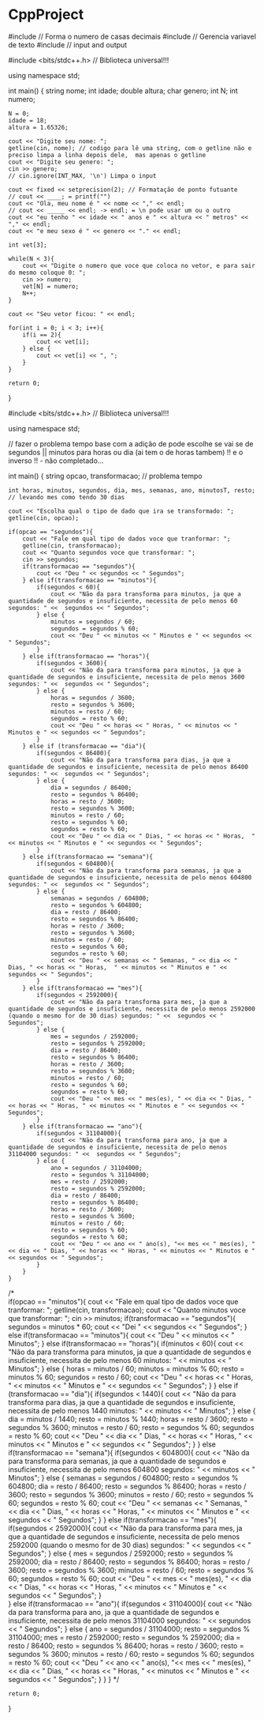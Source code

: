 # CppProject

#include <iomanip> // Forma o numero de casas decimais
#include <string> // Gerencia variavel de texto
#include <iostream> // input and output

#include <bits/stdc++.h> // Biblioteca universal!!! 

using namespace std;

int main()
{
    string nome;
    int idade;
    double altura;
    char genero;
    int N;
    int numero;
    
    N = 0;
    idade = 18;
    altura = 1.65326;
    
    cout << "Digite seu nome: ";
    getline(cin, nome); // codigo para lê uma string, com o getline não e preciso limpa a linha depois dele,  mas apenas o getline
    cout << "Digite seu genero: ";
    cin >> genero;
    // cin.ignore(INT_MAX, '\n') Limpa o input

    cout << fixed << setprecision(2); // Formatação de ponto futuante
    // cout << ____; = printf("")
    cout << "Ola, meu nome é " << nome << "," << endl;
    // cout << _____ << endl; -> endl; = \n pode usar um ou o outro
    cout << "eu tenho " << idade << " anos e " << altura << " metros" << "," << endl;
    cout << "e meu sexo é " << genero << "." << endl;
    
    int vet[3];
    
    while(N < 3){
        cout << "Digite o numero que voce que coloca no vetor, e para sair do mesmo coloque 0: ";
        cin >> numero;
        vet[N] = numero;
        N++;
    }
    
    cout << "Seu vetor ficou: " << endl;
    
    for(int i = 0; i < 3; i++){
        if(i == 2){
            cout << vet[i];
        } else {
            cout << vet[i] << ", ";
        }
    }
    
    return 0;
}

















#include <bits/stdc++.h> // Biblioteca universal!!! 

using namespace std;

// fazer o problema tempo base com a adição de pode escolhe se vai se de segundos || minutos para horas ou dia (ai tem o de horas tambem) !! e o inverso !! - não completado...

int main()
{
    string opcao, transformacao;
    // problema tempo
    
    int horas, minutos, segundos, dia, mes, semanas, ano, minutosT, resto;
    // levando mes como tendo 30 dias
    
    cout << "Escolha qual o tipo de dado que ira se transformado: ";
    getline(cin, opcao);
    
    if(opcao == "segundos"){
        cout << "Fale em qual tipo de dados voce que tranformar: ";
        getline(cin, transformacao);
        cout << "Quanto segundos voce que transformar: ";
        cin >> segundos;
        if(transformacao == "segundos"){
            cout << "Deu " << segundos << " Segundos";
        } else if(transformacao == "minutos"){
            if(segundos < 60){
                cout << "Não da para transforma para minutos, ja que a quantidade de segundos e insuficiente, necessita de pelo menos 60 segundos: " <<  segundos << " Segundos";
            } else {
                minutos = segundos / 60;
                segundos = segundos % 60;
                cout << "Deu " << minutos << " Minutos e " << segundos << " Segundos";
            }
        } else if(transformacao == "horas"){
            if(segundos < 3600){
                cout << "Não da para transforma para minutos, ja que a quantidade de segundos e insuficiente, necessita de pelo menos 3600 segundos: " <<  segundos << " Segundos";
            } else {
                horas = segundos / 3600;
                resto = segundos % 3600;
                minutos = resto / 60;
                segundos = resto % 60;
                cout << "Deu " << horas << " Horas, " << minutos << " Minutos e " << segundos << " Segundos";
            }
        } else if (transformacao == "dia"){
            if(segundos < 86400){
                cout << "Não da para transforma para dias, ja que a quantidade de segundos e insuficiente, necessita de pelo menos 86400 segundos: " <<  segundos << " Segundos";
            } else {
                dia = segundos / 86400;
                resto = segundos % 86400;
                horas = resto / 3600;
                resto = segundos % 3600;
                minutos = resto / 60;
                resto = segundos % 60;
                segundos = resto % 60;
                cout << "Deu " << dia << " Dias, " << horas << " Horas,  " << minutos << " Minutos e " << segundos << " Segundos";
            }
        } else if(transformacao == "semana"){
            if(segundos < 604800){
                cout << "Não da para transforma para semanas, ja que a quantidade de segundos e insuficiente, necessita de pelo menos 604800 segundos: " <<  segundos << " Segundos";
            } else {
                semanas = segundos / 604800;
                resto = segundos % 604800;
                dia = resto / 86400;
                resto = segundos % 86400;
                horas = resto / 3600;
                resto = segundos % 3600;
                minutos = resto / 60;
                resto = segundos % 60;
                segundos = resto % 60;
                cout << "Deu " << semanas << " Semanas, " << dia << " Dias, " << horas << " Horas,  " << minutos << " Minutos e " << segundos << " Segundos";
            }
        } else if(transformacao == "mes"){
            if(segundos < 2592000){
                cout << "Não da para transforma para mes, ja que a quantidade de segundos e insuficiente, necessita de pelo menos 2592000 (quando o mesmo for de 30 dias) segundos: " <<  segundos << " Segundos";
            } else {
                mes = segundos / 2592000;
                resto = segundos % 2592000;
                dia = resto / 86400;
                resto = segundos % 86400;
                horas = resto / 3600;
                resto = segundos % 3600;
                minutos = resto / 60;
                resto = segundos % 60;
                segundos = resto % 60;
                cout << "Deu " << mes << " mes(es), " << dia << " Dias, " << horas << " Horas, " << minutos << " Minutos e " << segundos << " Segundos";
            }        
        } else if(transformacao == "ano"){
            if(segundos < 31104000){
                cout << "Não da para transforma para ano, ja que a quantidade de segundos e insuficiente, necessita de pelo menos 31104000 segundos: " <<  segundos << " Segundos";
            } else {
                ano = segundos / 31104000;
                resto = segundos % 31104000;
                mes = resto / 2592000;
                resto = segundos % 2592000;
                dia = resto / 86400;
                resto = segundos % 86400;
                horas = resto / 3600;
                resto = segundos % 3600;
                minutos = resto / 60;
                resto = segundos % 60;
                segundos = resto % 60;
                cout << "Deu " << ano << " ano(s), "<< mes << " mes(es), " << dia << " Dias, " << horas << " Horas, " << minutos << " Minutos e " << segundos << " Segundos";
            }        
        }
    }

/*    
    if(opcao == "minutos"){
        cout << "Fale em qual tipo de dados voce que tranformar: ";
        getline(cin, transformacao);
        cout << "Quanto minutos voce que transformar: ";
        cin >> minutos;
        if(transformacao == "segundos"){
            segundos = minutos * 60;
            cout << "Dei " << segundos << " Segundos";
        } else if(transformacao == "minutos"){
            cout << "Deu " << minutos << " Minutos";
        } else if(transformacao == "horas"){
            if(minutos < 60){
                cout << "Não da para transforma para minutos, ja que a quantidade de segundos e insuficiente, necessita de pelo menos 60 minutos: " <<  minutos << " Minutos";
            } else {
                horas = minutos / 60;
                minutos = minutos % 60;
                resto = minutos % 60;
                segundos = resto / 60;
                cout << "Deu " << horas << " Horas, " << minutos << " Minutos e " << segundos << " Segundos";
            }
        } else if (transformacao == "dia"){
            if(segundos < 1440){
                cout << "Não da para transforma para dias, ja que a quantidade de segundos e insuficiente, necessita de pelo menos 1440 minutos: " <<  minutos << " Minutos";
            } else {
                dia = minutos / 1440;
                resto = minutos % 1440;
                horas = resto / 3600;
                resto = segundos % 3600;
                minutos = resto / 60;
                resto = segundos % 60;
                segundos = resto % 60;
                cout << "Deu " << dia << " Dias, " << horas << " Horas,  " << minutos << " Minutos e " << segundos << " Segundos";
            }
        } else if(transformacao == "semana"){
            if(segundos < 604800){
                cout << "Não da para transforma para semanas, ja que a quantidade de segundos e insuficiente, necessita de pelo menos 604800 segundos: " <<  minutos << " Minutos";
            } else {
                semanas = segundos / 604800;
                resto = segundos % 604800;
                dia = resto / 86400;
                resto = segundos % 86400;
                horas = resto / 3600;
                resto = segundos % 3600;
                minutos = resto / 60;
                resto = segundos % 60;
                segundos = resto % 60;
                cout << "Deu " << semanas << " Semanas, " << dia << " Dias, " << horas << " Horas,  " << minutos << " Minutos e " << segundos << " Segundos";
            }
        } else if(transformacao == "mes"){
            if(segundos < 2592000){
                cout << "Não da para transforma para mes, ja que a quantidade de segundos e insuficiente, necessita de pelo menos 2592000 (quando o mesmo for de 30 dias) segundos: " <<  segundos << " Segundos";
            } else {
                mes = segundos / 2592000;
                resto = segundos % 2592000;
                dia = resto / 86400;
                resto = segundos % 86400;
                horas = resto / 3600;
                resto = segundos % 3600;
                minutos = resto / 60;
                resto = segundos % 60;
                segundos = resto % 60;
                cout << "Deu " << mes << " mes(es), " << dia << " Dias, " << horas << " Horas, " << minutos << " Minutos e " << segundos << " Segundos";
            }        
        } else if(transformacao == "ano"){
            if(segundos < 31104000){
                cout << "Não da para transforma para ano, ja que a quantidade de segundos e insuficiente, necessita de pelo menos 31104000 segundos: " <<  segundos << " Segundos";
            } else {
                ano = segundos / 31104000;
                resto = segundos % 31104000;
                mes = resto / 2592000;
                resto = segundos % 2592000;
                dia = resto / 86400;
                resto = segundos % 86400;
                horas = resto / 3600;
                resto = segundos % 3600;
                minutos = resto / 60;
                resto = segundos % 60;
                segundos = resto % 60;
                cout << "Deu " << ano << " ano(s), "<< mes << " mes(es), " << dia << " Dias, " << horas << " Horas, " << minutos << " Minutos e " << segundos << " Segundos";
            }
        }
    }
*/ 
    
    return 0;
}

